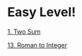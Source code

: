 # Easy Level! 

[1. Two Sum](https://github.com/joaoVR-prado/Leetcode-Problems/blob/main/1.%20Two%20Sum/twoSumKotlin.kts)

[13. Roman to Integer](https://github.com/joaoVR-prado/Leetcode-Problems/blob/main/13.%20Roman%20to%20Integer/romanToIntegerKotlin.kts)

